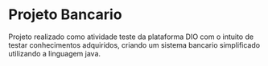 # Projeto Bancario

Projeto realizado como atividade teste da plataforma DIO com o intuito de testar conhecimentos adquiridos, criando um sistema bancario simplificado utilizando a linguagem java. 
